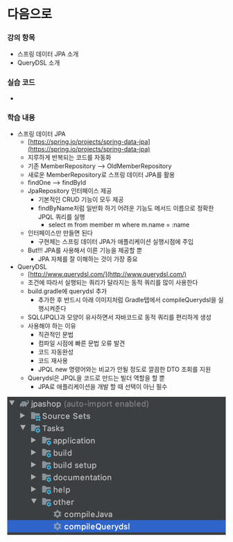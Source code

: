 # 다음으로

### 강의 항목

* 스프링 데이터 JPA 소개
* QueryDSL 소개



### 실습 코드

* 


### 학습 내용

* 스프링 데이터 JPA
  * [https://spring.io/projects/spring-data-jpa](https://spring.io/projects/spring-data-jpa)
  * 지루하게 반복되는 코드를 자동화
  * 기존 MemberRepository --&gt; OldMemberRepository
  * 새로운 MemberRepository로 스프링 데이터 JPA를 활용
  * findOne --&gt; findById
  * JpaRepository 인터페이스 제공
    * 기본적인 CRUD 기능이 모두 제공
    * findByName처럼 일반화 하기 어려운 기능도 메서드 이름으로 정확한 JPQL 쿼리를 실행
      * select m from member m where m.name = :name
  * 인터페이스만 만들면 된다
    * 구현체는 스프링 데이터 JPA가 애플리케이션 실행시점에 주입
  * But!!! JPA를 사용해서 이른 기능을 제공할 뿐
    * JPA 자체를 잘 이해하는 것이 가장 중요
* QueryDSL
  * [http://www.querydsl.com/](http://www.querydsl.com/)
  * 조건에 따라서 실행되는 쿼리가 달라지는 동적 쿼리를 많이 사용한다
  * build.gradle에 querydsl 추가
    * 추가한 후 반드시 아래 이미지처럼 Gradle탭에서 compileQuerydsl을 실행시켜준다
  * SQL\(JPQL\)과 모양이 유사하면서 자바코드로 동적 쿼리를 편리하게 생성
  * 사용해야 하는 이유
    * 직관적인 문법
    * 컴파일 시점에 빠른 문법 오류 발견
    * 코드 자동완성
    * 코드 재사용
    * JPQL new 명령어와는 비교가 안될 정도로 깔끔한 DTO 조회를 지원
  * Querydsl은 JPQL을 코드로 만드는 빌더 역할을 할 뿐
    * JPA로 애플리케이션을 개발 할 때 선택이 아닌 필수

![](../../.gitbook/assets/image%20%281%29.png)



